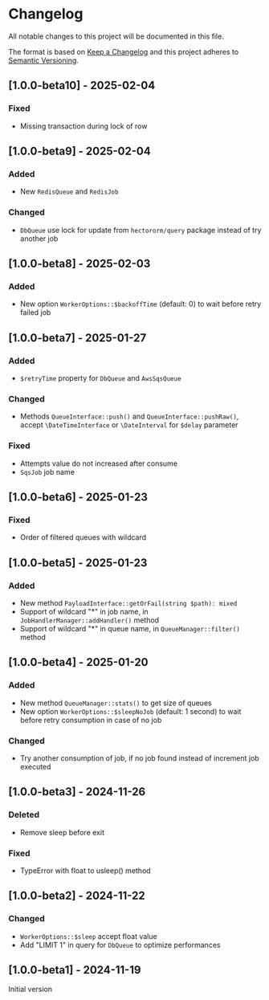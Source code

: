 # Changelog

All notable changes to this project will be documented in this file.

The format is based on [Keep a Changelog](http://keepachangelog.com/en/1.0.0/)
and this project adheres to [Semantic Versioning](http://semver.org/spec/v2.0.0.html).

## [1.0.0-beta10] - 2025-02-04

### Fixed

- Missing transaction during lock of row

## [1.0.0-beta9] - 2025-02-04

### Added

- New `RedisQueue` and `RedisJob`

### Changed

- `DbQueue` use lock for update from `hectororm/query` package instead of try another job

## [1.0.0-beta8] - 2025-02-03

### Added

- New option `WorkerOptions::$backoffTime` (default: 0) to wait before retry failed job

## [1.0.0-beta7] - 2025-01-27

### Added

- `$retryTime` property for `DbQueue` and `AwsSqsQueue`

### Changed

- Methods `QueueInterface::push()` and `QueueInterface::pushRaw()`, accept `\DateTimeInterface` or `\DateInterval` for `$delay` parameter

### Fixed

- Attempts value do not increased after consume
- `SqsJob` job name

## [1.0.0-beta6] - 2025-01-23

### Fixed

- Order of filtered queues with wildcard

## [1.0.0-beta5] - 2025-01-23

### Added

- New method `PayloadInterface::getOrFail(string $path): mixed`
- Support of wildcard "*" in job name, in `JobHandlerManager::addHandler()` method
- Support of wildcard "*" in queue name, in `QueueManager::filter()` method

## [1.0.0-beta4] - 2025-01-20

### Added

- New method `QueueManager::stats()` to get size of queues
- New option `WorkerOptions::$sleepNoJob` (default: 1 second) to wait before retry consumption in case of no job

### Changed

- Try another consumption of job, if no job found instead of increment job executed

## [1.0.0-beta3] - 2024-11-26

### Deleted

- Remove sleep before exit

### Fixed

- TypeError with float to usleep() method

## [1.0.0-beta2] - 2024-11-22

### Changed

- `WorkerOptions::$sleep` accept float value
- Add "LIMIT 1" in query for `DbQueue` to optimize performances

## [1.0.0-beta1] - 2024-11-19

Initial version
